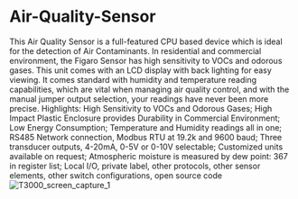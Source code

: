 # Air-Quality-Sensor
This Air Quality Sensor is a full-featured CPU based device which is ideal for the detection of Air Contaminants. In residential and commercial environment, the Figaro Sensor has high sensitivity to VOCs and odorous gases. This unit comes with an LCD display with back lighting for easy viewing. It comes standard with humidity and temperature reading capabilities, which are vital when managing air quality control, and with the manual jumper output selection, your readings have never been more precise.
Highlights: High Sensitivity to VOCs and Odorous Gases; High Impact Plastic Enclosure provides Durability in Commercial Environment; Low Energy Consumption; Temperature and Humidity readings all in one; RS485 Network connection, Modbus RTU at 19.2k and 9600 baud; Three transducer outputs, 4-20mA, 0-5V or 0-10V selectable; Customized units available on request; Atmospheric moisture is measured by dew point: 367 in register list; Local I/O, private label, other protocols, other sensor elements, other switch configurations, open source code
![T3000_screen_capture_1](https://github.com/temco-sophie/Air-Quality-Sensor/imag/1.jpg)

